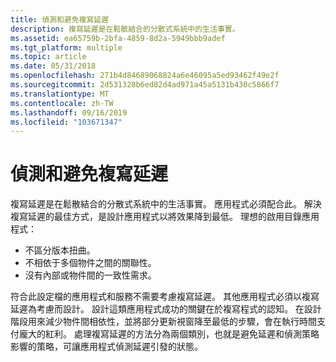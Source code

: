 ```yaml
---
title: 偵測和避免複寫延遲
description: 複寫延遲是在鬆散結合的分散式系統中的生活事實。
ms.assetid: ea65759b-2bfa-4859-8d2a-5949bbb9adef
ms.tgt_platform: multiple
ms.topic: article
ms.date: 05/31/2018
ms.openlocfilehash: 271b4d84689068824a6e46095a5ed93462f49e2f
ms.sourcegitcommit: 2d531328b6ed82d4ad971a45a5131b430c5866f7
ms.translationtype: MT
ms.contentlocale: zh-TW
ms.lasthandoff: 09/16/2019
ms.locfileid: "103671347"
---
```

# <a name="detecting-and-avoiding-replication-latency"></a>偵測和避免複寫延遲

複寫延遲是在鬆散結合的分散式系統中的生活事實。 應用程式必須配合此。 解決複寫延遲的最佳方式，是設計應用程式以將效果降到最低。 理想的啟用目錄應用程式：

-   不區分版本扭曲。
-   不相依于多個物件之間的關聯性。
-   沒有內部或物件間的一致性需求。

符合此設定檔的應用程式和服務不需要考慮複寫延遲。 其他應用程式必須以複寫延遲為考慮而設計。 設計這類應用程式成功的關鍵在於複寫程式的認知。 在設計階段用來減少物件間相依性，並將部分更新視窗降至最低的步驟，會在執行時間支付龐大的紅利。 處理複寫延遲的方法分為兩個類別，也就是避免延遲和偵測策略影響的策略，可讓應用程式偵測延遲引發的狀態。

 

 




